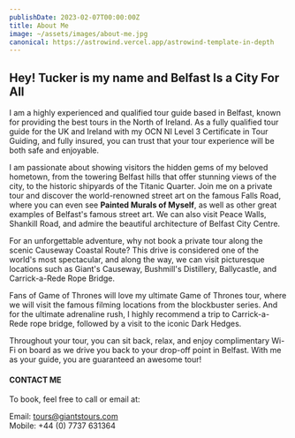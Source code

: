```yaml
---
publishDate: 2023-02-07T00:00:00Z
title: About Me
image: ~/assets/images/about-me.jpg
canonical: https://astrowind.vercel.app/astrowind-template-in-depth
---
```


## Hey! Tucker is my name and Belfast Is a City For All


I am a highly experienced and qualified tour guide based in Belfast, known for providing the best tours in the North of Ireland. As a fully qualified tour guide for the UK and Ireland with my OCN NI Level 3 Certificate in Tour Guiding, and fully insured, you can trust that your tour experience will be both safe and enjoyable.

I am passionate about showing visitors the hidden gems of my beloved hometown, from the towering Belfast hills that offer stunning views of the city, to the historic shipyards of the Titanic Quarter. Join me on a private tour and discover the world-renowned street art on the famous Falls Road, where you can even see **Painted Murals of Myself**, as well as other great examples of Belfast's famous street art. We can also visit Peace Walls, Shankill Road, and admire the beautiful architecture of Belfast City Centre.

For an unforgettable adventure, why not book a private tour along the scenic Causeway Coastal Route? This drive is considered one of the world's most spectacular, and along the way, we can visit picturesque locations such as Giant's Causeway, Bushmill's Distillery, Ballycastle, and Carrick-a-Rede Rope Bridge.

Fans of Game of Thrones will love my ultimate Game of Thrones tour, where we will visit the famous filming locations from the blockbuster series. And for the ultimate adrenaline rush, I highly recommend a trip to Carrick-a-Rede rope bridge, followed by a visit to the iconic Dark Hedges.

Throughout your tour, you can sit back, relax, and enjoy complimentary Wi-Fi on board as we drive you back to your drop-off point in Belfast. With me as your guide, you are guaranteed an awesome tour!

#### CONTACT ME

To book, feel free to call or email at:

Email: tours@giantstours.com <br/>
Mobile: +44 (0) 7737 631364

